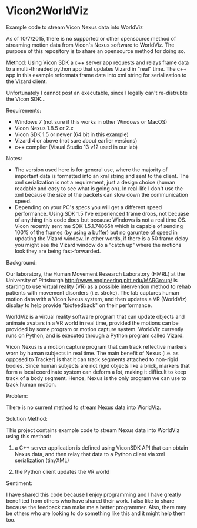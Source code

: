 # Vicon2WorldViz
Example code to stream Vicon Nexus data into WorldViz

As of 10/7/2015, there is no supported or other opensource method of streaming motion data from Vicon's Nexus software to WorldViz. The purpose of this repository is to share an opensource method for doing so.

Method:
  Using Vicon SDK a c++ server app requests and relays frame data to a multi-threaded python app that updates Vizard in "real" time. The c++ app in this example reformats frame data into xml string for serialization to the Vizard client. 
  
Unfortunately I cannot post an executable, since I legally can't re-distrubte the Vicon SDK...
  
Requirements:
  - Windows 7 (not sure if this works in other Windows or MacOS)
  - Vicon Nexus 1.8.5 or 2.x
  - Vicon SDK 1.5 or newer (64 bit in this example)
  - Vizard 4 or above (not sure about earlier versions)
  - c++ compiler (Visual Studio 13 v12 used in our lab)

Notes:
  - The version used here is for general use, where the majority of important data is formatted into an xml string and sent to the client. The xml serialization is not a requirement, just a design choice (human readable and easy to see what is going on). In real-life I don't use the xml because the size of the packets can slow down the communication speed. 
  - Depending on your PC's specs you will get a different speed performance. Using SDK 1.5 I've experienced frame drops, not becuase of anything this code does but because Windows is not a real time OS. Vicon recently sent me SDK 1.5.1.74865h which is capable of sending 100% of the frames (by using a buffer) but no garuntee of speed in updating the Vizard window. In other words, if there is a 50 frame delay you might see the Vizard window do a "catch up" where the motions look they are being fast-forwarded. 

Background:

  Our laboratory, the Human Movement Research Laboratory (HMRL) at the University of Pittsburgh http://www.engineering.pitt.edu/MARGroup/ is starting to use virtual reality (VR) as a possible intervention method to rehab patients with movement disorders (i.e. stroke). The lab captures human motion data with a Vicon Nexus system, and then updates a VR (WorldViz) display to help provide "biofeedback" on their performance. 

  WorldViz is a virtual reality software program that can update objects and animate avatars in a VR world in real time, provided the motions can be provided by some program or motion capture system. WorldViz currently runs on Python, and is executed through a Python program called Vizard. 
  
  Vicon Nexus is a motion capture program that can track reflective markers worn by human subjects in real time. The main benefit of Nexus (i.e. as opposed to Tracker) is that it can track segments attached to non-rigid bodies. Since human subjects are not rigid objects like a brick, markers that form a local coordinate system can deform a lot, making it difficult to keep track of a body segment. Hence, Nexus is the only program we can use to track human motion.
  
Problem:
  
  There is no current method to stream Nexus data into WorldViz. 
  
Solution Method:

  This project contains example code to stream Nexus data into WorldViz using this method:
  
  1) a C++ server application is defined using ViconSDK API that can obtain Nexus data, and then relay that data to a Python client via xml serialization (tinyXML)
  
  2) the Python client updates the VR world
  

  
Sentiment:

  I have shared this code because I enjoy programming and I have greatly benefited from others who have shared their work. I also like to share because the feedback can make me a better programmer. Also, there may be others who are looking to do something like this and it might help them too.
  
